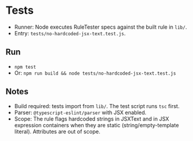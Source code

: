 # Tests

- Runner: Node executes RuleTester specs against the built rule in `lib/`.
- Entry: `tests/no-hardcoded-jsx-text.test.js`.

## Run
- `npm test`
- Or: `npm run build && node tests/no-hardcoded-jsx-text.test.js`

## Notes
- Build required: tests import from `lib/`. The test script runs `tsc` first.
- Parser: `@typescript-eslint/parser` with JSX enabled.
- Scope: The rule flags hardcoded strings in JSXText and in JSX expression containers when they are static (string/empty-template literal). Attributes are out of scope.
